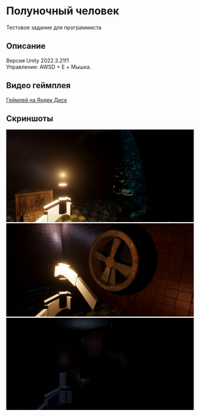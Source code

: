 # Полуночный человек  
Тестовое задание для программиста  
## Описание  
Версия Unity 2022.3.21f1  
Управление: AWSD + E + Мышка.  
## Видео геймплея  
[Геймлей на Яндек Диск](https://disk.yandex.ru/i/Z-Jl0qQW5HKeFw)  
## Скриншоты  
![Текст с описанием картинки](img_readme/img_1.jpg)  
![Текст с описанием картинки](img_readme/img_2.jpg)  
![Текст с описанием картинки](img_readme/img_3.jpg)  